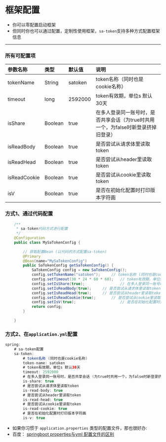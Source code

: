 # 框架配置
- 你可以零配置启动框架
- 但同时你也可以通过配置，定制性使用框架，`sa-token`支持多种方式配置框架信息

--- 
### 所有可配置项
| 参数名称		| 类型		| 默认值	| 说明																				|
| :--------		| :--------	| :--------	| :--------																			|
| tokenName		| String	| satoken	| token名称（同时也是cookie名称）													|
| timeout		| long		| 2592000	| token有效期，单位s 默认30天														|
| isShare		| Boolean	| true		|  在多人登录同一账号时，是否共享会话（为true时共用一个，为false时新登录挤掉旧登录）|
| isReadBody	| Boolean	| true		| 是否尝试从请求体里读取token														|
| isReadHead	| Boolean	| true		| 是否尝试从header里读取token														|
| isReadCookie	| Boolean	| true		| 是否尝试从cookie里读取token														|
| isV			| Boolean	| true		| 是否在初始化配置时打印版本字符画													|





### 方式1、通过代码配置
``` java 
	/**
	 * sa-token代码方式进行配置
	 */
	@Configuration
	public class MySaTokenConfig {
	
		// 获取配置Bean (以代码的方式配置sa-token)
		@Primary
		@Bean(name="MySaTokenConfig")
		public SaTokenConfig getSaTokenConfig() {
			SaTokenConfig config = new SaTokenConfig();
			config.setTokenName("satoken");		// token名称 (同时也是cookie名称)
			config.setTimeout(30 * 24 * 60 * 60); 	// token有效期，单位s 默认30天
			config.setIsShare(true);				// 在多人登录同一账号时，是否共享会话 (为true时共用一个，为false时新登录挤掉旧登录)
			config.setIsReadBody(true);		// 是否尝试从请求体里读取token
			config.setIsReadHead(true);		// 是否尝试从header里读取token
			config.setIsReadCookie(true);		// 是否尝试从cookie里读取token
			config.setIsV(true);					// 是否在初始化配置时打印版本字符画
			return config;
		}
		
	}
```

### 方式2、在`application.yml`配置

``` java
spring: 
    # sa-token配置
    sa-token: 
        # token名称 (同时也是cookie名称)
        token-name: satoken
        # token有效期，单位s 默认30天
        timeout: 2592000
        # 在多人登录同一账号时，是否共享会话 (为true时共用一个，为false时新登录挤掉旧登录)
        is-share: true
        # 是否尝试从请求体里读取token
        is-read-body: true
        # 是否尝试从header里读取token
        is-read-head: true
        # 是否尝试从cookie里读取token
        is-read-cookie: true
        # 是否在初始化配置时打印版本字符画
        is-v: true
```

- 如果你习惯于 `application.properties` 类型的配置文件，那也很好办: 
- 百度： [springboot properties与yml 配置文件的区别](https://www.baidu.com/s?ie=UTF-8&wd=springboot%20properties%E4%B8%8Eyml%20%E9%85%8D%E7%BD%AE%E6%96%87%E4%BB%B6%E7%9A%84%E5%8C%BA%E5%88%AB)



